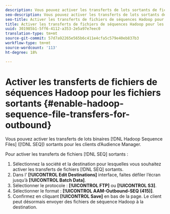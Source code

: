 ```yaml
---
description: Vous pouvez activer les transferts de lots sortants de fichiers de séquence Hadoop binaires (SEQ) pour les clients d’Audience Manager.
seo-description: Vous pouvez activer les transferts de lots sortants de fichiers de séquence Hadoop binaires (SEQ) pour les clients d’Audience Manager.
seo-title: Activer les transferts de fichiers de séquences Hadoop pour les fichiers sortants
title: Activer les transferts de fichiers de séquences Hadoop pour les fichiers sortants
uuid: 301985b1-5ff6-4112-a353-2e5a97e7eec0
translation-type: tm+mt
source-git-commit: 57d7a92265e565b6c411e4cfa5c579e40eb837b3
workflow-type: tm+mt
source-wordcount: '113'
ht-degree: 18%

---
```



# Activer les transferts de fichiers de séquences Hadoop pour les fichiers sortants {#enable-hadoop-sequence-file-transfers-for-outbound}

Vous pouvez activer les transferts de lots binaires [!DNL Hadoop Sequence Files] ([!DNL SEQ]) sortants pour les clients d’Audience Manager.

<!-- REMOVED FROM PUBLIC DOCS: The advantages of using [!DNL Hadoop SEQ] files are listed in the [public documentation](https://marketing.adobe.com/resources/help/en_US/aam/outbound-seq-files.html). -->

Pour activer les transferts de fichiers [!DNL SEQ] sortants :

1. Sélectionnez la société et la destination pour lesquelles vous souhaitez activer les transferts de fichiers [!DNL SEQ] sortants.
1. Dans l’ **[!UICONTROL Edit Destinations]** interface, faites défiler l’écran jusqu’à **[!UICONTROL Batch Data]**.
1. Sélectionner le protocole : **[!UICONTROL FTP]** ou **[!UICONTROL S3]**.
1. Sélectionner le format : **[!UICONTROL AAM-Outbound-SEQ (415)]**.
1. Confirmez en cliquant **[!UICONTROL Save]** en bas de la page. Le client peut désormais envoyer des fichiers de séquence Hadoop à la destination.